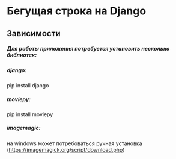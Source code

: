 # Бегущая строка на Django
## Зависимости
##### Для работы приложения потребуется установить несколько библиотек:
##### django:  
pip install django
##### moviepy: 
pip install moviepy
##### imagemagic: 
на windows может потребоваться ручная установка (https://imagemagick.org/script/download.php)

